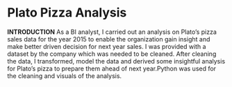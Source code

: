 # Plato Pizza Analysis
**INTRODUCTION**
As a BI analyst, I carried out an analysis on Plato’s pizza sales data for the year 2015 to enable the organization gain insight and make better driven decision for next year sales. I was provided with a dataset by the company which was needed to be cleaned. After cleaning the data, I transformed, model the data and derived some insightful analysis for Plato’s pizza to prepare them ahead of next year.Python was used for the cleaning and visuals of the analysis.

